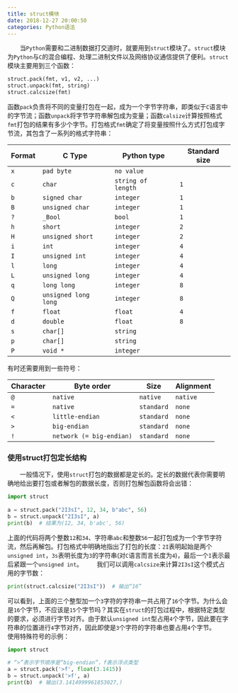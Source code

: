 ```yaml
---
title: struct模块
date: 2018-12-27 20:00:50
categories: Python语法
---
```

&emsp;&emsp;当`Python`需要和二进制数据打交道时，就要用到`struct`模块了。`struct`模块为`Python`与`C`的混合编程、处理二进制文件以及网络协议通信提供了便利。`struct`模块主要用到三个函数：

``` python
struct.pack(fmt, v1, v2, ...)
struct.unpack(fmt, string)
struct.calcsize(fmt)
```

函数`pack`负责将不同的变量打包在一起，成为一个字节字符串，即类似于`C`语言中的字节流；函数`unpack`将字节字符串解包成为变量；函数`calsize`计算按照格式`fmt`打包的结果有多少个字节。打包格式`fmt`确定了将变量按照什么方式打包成字节流，其包含了一系列的格式字符串：

Format | C Type               | Python type        | Standard size
-------|----------------------|--------------------|--------------
`x`    | `pad byte`           | `no value`         |
`c`    | `char`               | `string of length` | `1`
`b`    | `signed char`        | `integer`          | `1`
`B`    | `unsigned char`      | `integer`          | `1`
`?`    | `_Bool`              | `bool`             | `1`
`h`    | `short`              | `integer`          | `2`
`H`    | `unsigned short`     | `integer`          | `2`
`i`    | `int`                | `integer`          | `4`
`I`    | `unsigned int`       | `integer`          | `4`
`l`    | `long`               | `integer`          | `4`
`L`    | `unsigned long`      | `integer`          | `4`
`q`    | `long long`          | `integer`          | `8`
`Q`    | `unsigned long long` | `integer`          | `8`
`f`    | `float`              | `float`            | `4`
`d`    | `double`             | `float`            | `8`
`s`    | `char[]`             | `string`           |
`p`    | `char[]`             | `string`           |
`P`    | `void *`             | `integer`          |

有时还需要用到一些符号：

Character | Byte order               | Size       | Alignment
----------|--------------------------|------------|----------
`@`       | `native`                 | `native`   | `native`
`=`       | `native`                 | `standard` | `none`
`<`       | `little-endian`          | `standard` | `none`
`>`       | `big-endian`             | `standard` | `none`
`!`       | `network (= big-endian)` | `standard` | `none`

### 使用struct打包定长结构

&emsp;&emsp;一般情况下，使用`struct`打包的数据都是定长的。定长的数据代表你需要明确地给出要打包或者解包的数据长度，否则打包解包函数将会出错：

``` python
import struct
​
a = struct.pack("2I3sI", 12, 34, b"abc", 56)
b = struct.unpack("2I3sI", a)
print(b)  # 结果为(12, 34, b'abc', 56)
```

上面的代码将两个整数`12`和`34`、字符串`abc`和整数`56`一起打包成为一个字节字符流，然后再解包。打包格式中明确地指出了打包的长度：`2I`表明起始是两个`unsigned int`，`3s`表明长度为`3`的字符串(对`C`语言而言长度为`4`)，最后一个`I`表示最后紧跟一个`unsigned int`。
&emsp;&emsp;我们可以调用`calcsize`来计算`2I3sI`这个模式占用的字节数：

``` python
print(struct.calcsize("2I3sI"))  # 输出“16”
```

可以看到，上面的三个整型加一个`3`字符的字符串一共占用了`16`个字节。为什么会是`16`个字节，不应该是`15`个字节吗？其实在`struct`的打包过程中，根据特定类型的要求，必须进行字节对齐。由于默认`unsigned int`型占用`4`个字节，因此要在字符串的位置进行`4`字节对齐，因此即使是`3`个字符的字符串也要占用`4`个字节。
&emsp;&emsp;使用特殊符号的示例：

``` python
import struct
​
# “>”表示字节顺序是“big-endian”，f表示浮点类型
a = struct.pack('>f', float(3.1415))
b = struct.unpack('>f', a)
print(b)  # 输出(3.1414999961853027,)
```